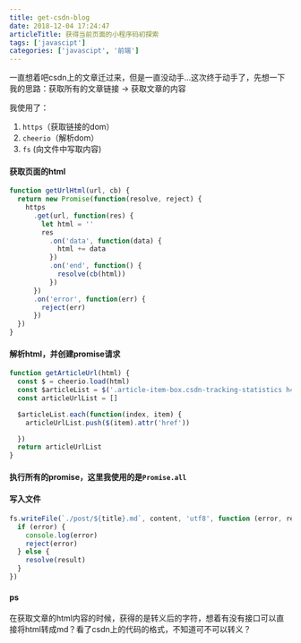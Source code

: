 ```yaml
---
title: get-csdn-blog
date: 2018-12-04 17:24:47
articleTitle: 获得当前页面的小程序码初探索
tags: ['javascipt']
categories: ['javascipt', '前端']
---
```


一直想着吧csdn上的文章迁过来，但是一直没动手...这次终于动手了，先想一下我的思路：获取所有的文章链接 -> 获取文章的内容

我使用了：
1. `https`（获取链接的dom）
2. `cheerio`（解析dom）
3. `fs` (向文件中写取内容)

#### 获取页面的html
```js
function getUrlHtml(url, cb) {
  return new Promise(function(resolve, reject) {
    https
      .get(url, function(res) {
        let html = ''
        res
          .on('data', function(data) {
            html += data
          })
          .on('end', function() {
            resolve(cb(html))
          })
      })
      .on('error', function(err) {
        reject(err)
      })
  })
}
```


#### 解析html，并创建promise请求

```js
function getArticleUrl(html) {
  const $ = cheerio.load(html)
  const $articleList = $('.article-item-box.csdn-tracking-statistics h4 a')
  const articleUrlList = []

  $articleList.each(function(index, item) {
    articleUrlList.push($(item).attr('href'))

  })
  return articleUrlList
}
```

#### 执行所有的promise，这里我使用的是`Promise.all`

#### 写入文件
```js
fs.writeFile(`./post/${title}.md`, content, 'utf8', function (error, result) {
  if (error) {
    console.log(error)
    reject(error)
  } else {
    resolve(result)
  }
})
```

#### ps
在获取文章的html内容的时候，获得的是转义后的字符，想着有没有接口可以直接将html转成md？看了csdn上的代码的格式，不知道可不可以转义？

